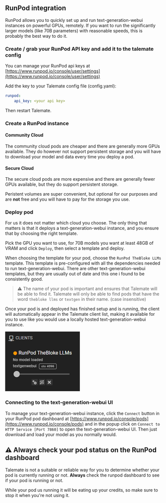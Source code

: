 ## RunPod integration

RunPod allows you to quickly set up and run text-generation-webui instances on powerful GPUs, remotely. If you want to run the significantly larger models (like 70B parameters) with reasonable speeds, this is probably the best way to do it.

### Create / grab your RunPod API key and add it to the talemate config

You can manage your RunPod api keys at [https://www.runpod.io/console/user/settings](https://www.runpod.io/console/user/settings)

Add the key to your Talemate config file (config.yaml):

```yaml
runpod:
    api_key: <your api key>
```

Then restart Talemate.

### Create a RunPod instance

#### Community Cloud

The community cloud pods are cheaper and there are generally more GPUs available. They do however not support persistent storage and you will have to download your model and data every time you deploy a pod.

#### Secure Cloud

The secure cloud pods are more expensive and there are generally fewer GPUs available, but they do support persistent storage.

Peristent volumes are super convenient, but optional for our purposes and are **not** free and you will have to pay for the storage you use.

### Deploy pod

For us it does not matter which cloud you choose. The only thing that matters is that it deploys a text-generation-webui instance, and you ensure that by choosing the right template.

Pick the GPU you want to use, for 70B models you want at least 48GB of VRAM and click `Deploy`, then select a template and deploy.

When choosing the template for your pod, choose the `RunPod TheBloke LLMs` template. This template is pre-configured with all the dependencies needed to run text-generation-webui. There are other text-generation-webui templates, but they are usually out of date and this one i found to be consistently good.

> :warning: The name of your pod is important and ensures that Talemate will be able to find it. Talemate will only be able to find pods that have the word `thebloke llms` or `textgen` in their name. (case insensitive)

Once your pod is and deployed has finished setup and is running, the client will automatically appear in the Talemate client list, making it available for you to use like you would use a locally hosted text-generation-webui instance.

![RunPod client](img/runpod-docs-1.png)

### Connecting to the text-generation-webui UI

To manage your text-generation-webui instance, click the `Connect` button in your RunPod pod dashboard at [https://www.runpod.io/console/pods](https://www.runpod.io/console/pods) and in the popup click on `Connect to HTTP Service [Port 7860]` to open the text-generation-webui UI. Then just download and load your model as you normally would.

## :warning: Always check your pod status on the RunPod dashboard

Talemate is not a suitable or reliable way for you to determine whether your pod is currently running or not. **Always** check the runpod dashboard to see if your pod is running or not.

While your pod us running it will be eating up your credits, so make sure to stop it when you're not using it.
